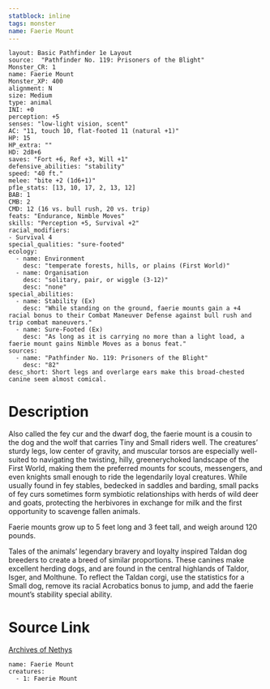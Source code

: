 ```yaml
---
statblock: inline
tags: monster
name: Faerie Mount
---
```

```statblock
layout: Basic Pathfinder 1e Layout
source:  "Pathfinder No. 119: Prisoners of the Blight"
Monster_CR: 1
name: Faerie Mount
Monster_XP: 400
alignment: N
size: Medium
type: animal
INI: +0
perception: +5
senses: "low-light vision, scent"
AC: "11, touch 10, flat-footed 11 (natural +1)"
HP: 15
HP_extra: ""
HD: 2d8+6
saves: "Fort +6, Ref +3, Will +1"
defensive_abilities: "stability"
speed: "40 ft."
melee: "bite +2 (1d6+1)"
pf1e_stats: [13, 10, 17, 2, 13, 12]
BAB: 1
CMB: 2
CMD: 12 (16 vs. bull rush, 20 vs. trip)
feats: "Endurance, Nimble Moves"
skills: "Perception +5, Survival +2"
racial_modifiers:
- Survival 4
special_qualities: "sure-footed"
ecology:
  - name: Environment
    desc: "temperate forests, hills, or plains (First World)"
  - name: Organisation
    desc: "solitary, pair, or wiggle (3-12)"
    desc: "none"
special_abilities:
  - name: Stability (Ex)
    desc: "While standing on the ground, faerie mounts gain a +4 racial bonus to their Combat Maneuver Defense against bull rush and trip combat maneuvers."
  - name: Sure-Footed (Ex)
    desc: "As long as it is carrying no more than a light load, a faerie mount gains Nimble Moves as a bonus feat."
sources:
  - name: "Pathfinder No. 119: Prisoners of the Blight"
    desc: "82"
desc_short: Short legs and overlarge ears make this broad-chested canine seem almost comical.
```
# Description
Also called the fey cur and the dwarf dog, the faerie mount is a cousin to the dog and the wolf that carries Tiny and Small riders well. The creatures’ sturdy legs, low center of gravity, and muscular torsos are especially well-suited to navigating the twisting, hilly, greenerychoked landscape of the First World, making them the preferred mounts for scouts, messengers, and even knights small enough to ride the legendarily loyal creatures. While usually found in fey stables, bedecked in saddles and barding, small packs of fey curs sometimes form symbiotic relationships with herds of wild deer and goats, protecting the herbivores in exchange for milk and the first opportunity to scavenge fallen animals.

 Faerie mounts grow up to 5 feet long and 3 feet tall, and weigh around 120 pounds.

 Tales of the animals’ legendary bravery and loyalty inspired Taldan dog breeders to create a breed of similar proportions. These canines make excellent herding dogs, and are found in the central highlands of Taldor, Isger, and Molthune. To reflect the Taldan corgi, use the statistics for a Small dog, remove its racial Acrobatics bonus to jump, and add the faerie mount’s stability special ability.
# Source Link
[Archives of Nethys](https://aonprd.com/MonsterDisplay.aspx?ItemName=Faerie%20Mount)
```encounter-table
name: Faerie Mount
creatures:
  - 1: Faerie Mount
```
